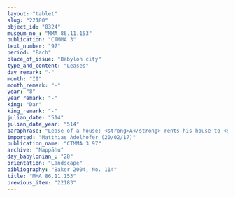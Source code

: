 ```yaml
---
layout: "tablet"
slug: "22180"
object_id: "8324"
museum_no_: "MMA 86.11.153"
publication: "CTMMA 3"
text_number: "97"
period: "Each"
place_of_issue: "Babylon city"
type_and_content: "Leases"
day_remark: "-"
month: "II"
month_remark: "-"
year: "8"
year_remark: "-"
king: "Dar"
king_remark: "-"
julian_date: "514"
julian_date_year: "514"
paraphrase: "Lease of a house: <strong>A</strong> rents his house to <strong>B</strong> for yearly 18 shekels of white, unstamped cut silver of 1/8 alloy for two years. The house is next to those of <strong>C<sub>1</sub></strong> and <strong>C<sub>2</sub></strong>. He is to renew (<em>&scaron;an&ucirc;</em>) the roof (<em>ūru</em>) and repair (<em>batqa ṣabātu</em>) the drain (<em>asurr&ucirc;</em>). In Nisannu (I), D&ucirc;zu (IV) and Kislīmu (IX) he is to make additional payments (<em>nūptu</em>). It is at his disposal from the 1<sup>st</sup> of Simānu (III). <strong>B</strong> may charge (<em>man&ucirc;</em>) any costs for the work on the bricks, reeds and roof-beams in silver to <strong>A</strong>. <strong>A</strong> provides him with bricks, reeds and roof-beams for the repairs. <strong>A</strong> receives as the instalment from the beginning of the year 10 shekels of white cut silver. Addendum: Each party has taken a copy. 5 witnesses and the scribe (Bēl-nāˀid/Nergal-u&scaron;allim/Kānik-bābi). Addendum: <strong>B </strong>may not charge to <strong>A </strong>the hire of a builder due to the altered rent.<br /> &nbsp;<br /> <strong>A</strong>&nbsp;= Iddin-Nab&ucirc;/Nab&ucirc;-bān-zēri//Nappāhu; <strong>B</strong>&nbsp;= Nab&ucirc;-mu&scaron;ētiq-udd&ecirc;/&Scaron;āpik-zēri//Miṣirāya; <strong>C<sub>1</sub></strong> = Nab&ucirc;-ittannu/Marduk-zēru-ibni//Esagilāya; <strong>C<sub>2</sub></strong> = Nanāya-iddin<br /> &nbsp;"
imported: "Matthias Adelhofer (20/02/17)"
publication_name: "CTMMA 3 97"
archive: "Nappāhu"
day_babylonian_: "28"
orientation: "Landscape"
bibliography: "Baker 2004, No. 114"
title: "MMA 86.11.153"
previous_item: "22183"
---
```

